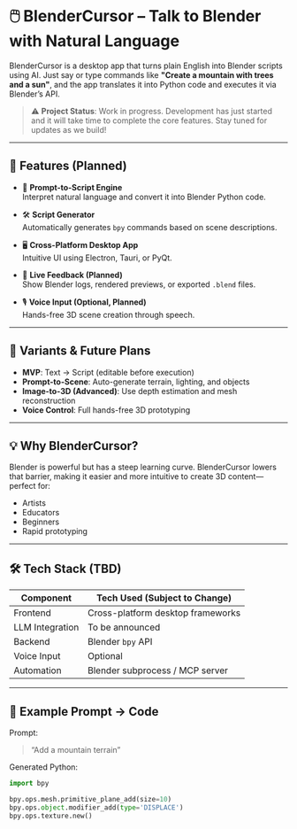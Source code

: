 # 🖱️ BlenderCursor – Talk to Blender with Natural Language

BlenderCursor is a desktop app that turns plain English into Blender scripts using AI. Just say or type commands like **"Create a mountain with trees and a sun"**, and the app translates it into Python code and executes it via Blender’s API.

> ⚠️ **Project Status**: Work in progress. Development has just started and it will take time to complete the core features. Stay tuned for updates as we build!

---

## 🚀 Features (Planned)

- 🧠 **Prompt-to-Script Engine**  
  Interpret natural language and convert it into Blender Python code.

- 🛠 **Script Generator**  
  Automatically generates `bpy` commands based on scene descriptions.

- 🖥️ **Cross-Platform Desktop App**  
  Intuitive UI using Electron, Tauri, or PyQt.

- 🔁 **Live Feedback (Planned)**  
  Show Blender logs, rendered previews, or exported `.blend` files.

- 🎙️ **Voice Input (Optional, Planned)**  
  Hands-free 3D scene creation through speech.

---

## 🧪 Variants & Future Plans

- **MVP**: Text → Script (editable before execution)  
- **Prompt-to-Scene**: Auto-generate terrain, lighting, and objects  
- **Image-to-3D (Advanced)**: Use depth estimation and mesh reconstruction  
- **Voice Control**: Full hands-free 3D prototyping

---

## 💡 Why BlenderCursor?

Blender is powerful but has a steep learning curve. BlenderCursor lowers that barrier, making it easier and more intuitive to create 3D content—perfect for:

- Artists  
- Educators  
- Beginners  
- Rapid prototyping

---

## 🛠 Tech Stack (TBD)

| Component      | Tech Used (Subject to Change)      |
|----------------|------------------------------------|
| Frontend       | Cross-platform desktop frameworks  |
| LLM Integration| To be announced                    |
| Backend        | Blender `bpy` API                  |
| Voice Input    | Optional                           |
| Automation     | Blender subprocess / MCP server    |

---

## 🧩 Example Prompt → Code

Prompt:
> “Add a mountain terrain”

Generated Python:
```python
import bpy

bpy.ops.mesh.primitive_plane_add(size=10)
bpy.ops.object.modifier_add(type='DISPLACE')
bpy.ops.texture.new()
